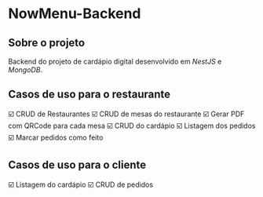 # NowMenu-Backend
## Sobre o projeto

Backend do projeto de cardápio digital desenvolvido em _NestJS_ e _MongoDB_.

## Casos de uso para o restaurante

☑️ CRUD de Restaurantes
☑️ CRUD de mesas do restaurante
☑️ Gerar PDF com QRCode para cada mesa
☑️ CRUD do cardápio
☑️ Listagem dos pedidos
☑️ Marcar pedidos como feito

## Casos de uso para o cliente

☑️ Listagem do cardápio
☑️ CRUD de pedidos
